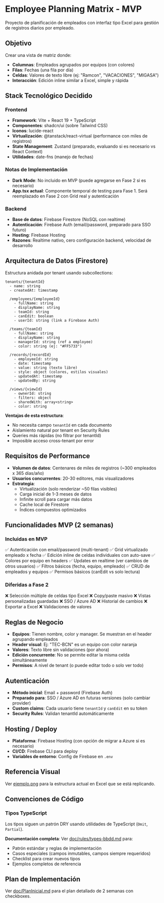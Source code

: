 # Employee Planning Matrix - MVP

Proyecto de planificación de empleados con interfaz tipo Excel para gestión de registros diarios por empleado.

## Objetivo

Crear una vista de matriz donde:
- **Columnas**: Empleados agrupados por equipos (con colores)
- **Filas**: Fechas (una fila por día)
- **Celdas**: Valores de texto libre (ej: "Ramcon", "VACACIONES", "MIGASA")
- **Interacción**: Edición inline similar a Excel, simple y rápida

## Stack Tecnológico Decidido

### Frontend
- **Framework**: Vite + React 19 + TypeScript
- **Componentes**: shadcn/ui (sobre Tailwind CSS)
- **Iconos**: lucide-react
- **Virtualización**: @tanstack/react-virtual (performance con miles de registros)
- **State Management**: Zustand (preparado, evaluando si es necesario vs React Context)
- **Utilidades**: date-fns (manejo de fechas)

### Notas de Implementación
- **Dark Mode**: No incluido en MVP (puede agregarse en Fase 2 si es necesario)
- **App.tsx actual**: Componente temporal de testing para Fase 1. Será reemplazado en Fase 2 con Grid real y autenticación


### Backend
- **Base de datos**: Firebase Firestore (NoSQL con realtime)
- **Autenticación**: Firebase Auth (email/password, preparado para SSO futuro)
- **Hosting**: Firebase Hosting
- **Razones**: Realtime nativo, cero configuración backend, velocidad de desarrollo

## Arquitectura de Datos (Firestore)

Estructura anidada por tenant usando subcollections:

```
tenants/{tenantId}
  - name: string
  - createdAt: timestamp

  /employees/{employeeId}
    - fullName: string
    - displayName: string
    - teamId: string
    - canEdit: boolean
    - userId: string (link a Firebase Auth)

  /teams/{teamId}
    - fullName: string
    - displayName: string
    - managerId: string (ref a employee)
    - color: string (ej: "#FF5733")

  /records/{recordId}
    - employeeId: string
    - date: timestamp
    - value: string (texto libre)
    - style: object (colores, estilos visuales)
    - updatedAt: timestamp
    - updatedBy: string

  /views/{viewId}
    - ownerId: string
    - filters: object
    - sharedWith: array<string>
    - color: string
```

**Ventajas de esta estructura**:
- No necesita campo `tenantId` en cada documento
- Aislamiento natural por tenant en Security Rules
- Queries más rápidas (no filtrar por tenantId)
- Imposible acceso cross-tenant por error

## Requisitos de Performance

- **Volumen de datos**: Centenares de miles de registros (~300 empleados x 365 días/año)
- **Usuarios concurrentes**: 20-30 editores, más visualizadores
- **Estrategia**:
  - Virtualización (solo renderizar ~50 filas visibles)
  - Carga inicial de 1-3 meses de datos
  - Infinite scroll para cargar más datos
  - Cache local de Firestore
  - Índices compuestos optimizados

## Funcionalidades MVP (2 semanas)

### Incluidas en MVP
✅ Autenticación con email/password (multi-tenant)
✅ Grid virtualizado empleado x fecha
✅ Edición inline de celdas individuales con auto-save
✅ Colores por equipo en headers
✅ Updates en realtime (ver cambios de otros usuarios)
✅ Filtros básicos (fecha, equipo, empleado)
✅ CRUD de empleados y equipos
✅ Permisos básicos (canEdit vs solo lectura)

### Diferidas a Fase 2
❌ Selección múltiple de celdas tipo Excel
❌ Copy/paste masivo
❌ Vistas personalizadas guardadas
❌ SSO / Azure AD
❌ Historial de cambios
❌ Exportar a Excel
❌ Validaciones de valores

## Reglas de Negocio

- **Equipos**: Tienen nombre, color y manager. Se muestran en el header agrupando empleados
- **Header visual**: Ej: "TEC-BCN" es un equipo con color naranja
- **Valores**: Texto libre sin validaciones (por ahora)
- **Edición concurrente**: No se permite editar la misma celda simultáneamente
- **Permisos**: A nivel de tenant (o puede editar todo o solo ver todo)

## Autenticación

- **Método inicial**: Email + password (Firebase Auth)
- **Preparado para**: SSO / Azure AD en futuras versiones (solo cambiar provider)
- **Custom claims**: Cada usuario tiene `tenantId` y `canEdit` en su token
- **Security Rules**: Validan tenantId automáticamente

## Hosting / Deploy

- **Plataforma**: Firebase Hosting (con opción de migrar a Azure si es necesario)
- **CI/CD**: Firebase CLI para deploy
- **Variables de entorno**: Config de Firebase en `.env`

## Referencia Visual

Ver [ejemplo.png](./ejemplo.png) para la estructura actual en Excel que se está replicando.

## Convenciones de Código

### Tipos TypeScript

Los tipos siguen un patrón DRY usando utilidades de TypeScript (`Omit`, `Partial`).

**Documentación completa**: Ver [doc/rules/types-bbdd.md](./doc/rules/types-bbdd.md) para:
- Patrón estándar y reglas de implementación
- Casos especiales (campos inmutables, campos siempre requeridos)
- Checklist para crear nuevos tipos
- Ejemplos completos de referencia

## Plan de Implementación

Ver [doc/PlanInicial.md](./doc/PlanInicial.md) para el plan detallado de 2 semanas con checkboxes.